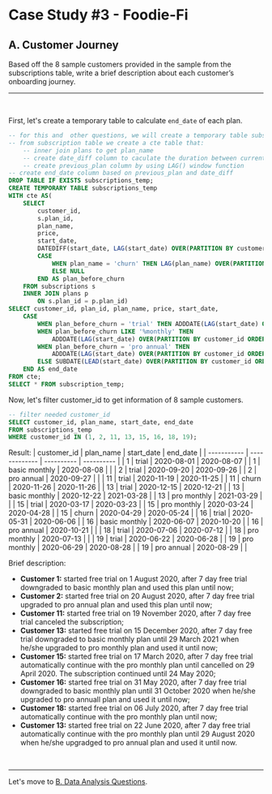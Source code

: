 # Case Study #3 - Foodie-Fi

## A. Customer Journey
Based off the 8 sample customers provided in the sample from the subscriptions table, write a brief description about each customer’s onboarding journey.

***

<br>

First, let's create a temporary table to calculate `end_date` of each plan.
``` sql
-- for this and  other questions, we will create a temporary table subscriptions_temp to caculate the end_date of each plan
-- from subscription table we create a cte table that:
    -- inner join plans to get plan_name
    -- create date_diff column to caculate the duration between current plan and previous plan
    -- create previous_plan column by using LAG() window function
-- create end_date column based on previous_plan and date_diff
DROP TABLE IF EXISTS subscriptions_temp;
CREATE TEMPORARY TABLE subscriptions_temp
WITH cte AS(
	SELECT
		customer_id,
        s.plan_id,
		plan_name,
        price,
		start_date,
		DATEDIFF(start_date, LAG(start_date) OVER(PARTITION BY customer_id ORDER BY start_date)) AS date_diff,
		CASE
			WHEN plan_name = 'churn' THEN LAG(plan_name) OVER(PARTITION BY customer_id ORDER BY start_date)
			ELSE NULL
		END AS plan_before_churn
	FROM subscriptions s
	INNER JOIN plans p
		ON s.plan_id = p.plan_id)
SELECT customer_id, plan_id, plan_name, price, start_date,
	CASE
		WHEN plan_before_churn = 'trial' THEN ADDDATE(LAG(start_date) OVER(PARTITION BY customer_id ORDER BY start_date), INTERVAL 7 DAY)
        WHEN plan_before_churn LIKE '%monthly' THEN 
			ADDDATE(LAG(start_date) OVER(PARTITION BY customer_id ORDER BY start_date), INTERVAL CEILING(date_diff/31) MONTH)
		WHEN plan_before_churn = 'pro annual' THEN 
			ADDDATE(LAG(start_date) OVER(PARTITION BY customer_id ORDER BY start_date), INTERVAL CEILING(date_diff/365) YEAR)
		ELSE SUBDATE(LEAD(start_date) OVER(PARTITION BY customer_id ORDER BY start_date), INTERVAL 1 DAY)
    END AS end_date
FROM cte;
SELECT * FROM subscription_temp;
```

Now, let's filter customer_id to get information of 8 sample customers.
``` sql
-- filter needed customer_id
SELECT customer_id, plan_name, start_date, end_date
FROM subscriptions_temp
WHERE customer_id IN (1, 2, 11, 13, 15, 16, 18, 19); 
```
Result:
| customer_id | plan_name     | start_date | end_date   |
| ----------- | ------------- | ---------- | ---------- |
| 1           | trial         | 2020-08-01 | 2020-08-07 |
| 1           | basic monthly | 2020-08-08 |            |
| 2           | trial         | 2020-09-20 | 2020-09-26 |
| 2           | pro annual    | 2020-09-27 |            |
| 11          | trial         | 2020-11-19 | 2020-11-25 |
| 11          | churn         | 2020-11-26 | 2020-11-26 |
| 13          | trial         | 2020-12-15 | 2020-12-21 |
| 13          | basic monthly | 2020-12-22 | 2021-03-28 |
| 13          | pro monthly   | 2021-03-29 |            |
| 15          | trial         | 2020-03-17 | 2020-03-23 |
| 15          | pro monthly   | 2020-03-24 | 2020-04-28 |
| 15          | churn         | 2020-04-29 | 2020-05-24 |
| 16          | trial         | 2020-05-31 | 2020-06-06 |
| 16          | basic monthly | 2020-06-07 | 2020-10-20 |
| 16          | pro annual    | 2020-10-21 |            |
| 18          | trial         | 2020-07-06 | 2020-07-12 |
| 18          | pro monthly   | 2020-07-13 |            |
| 19          | trial         | 2020-06-22 | 2020-06-28 |
| 19          | pro monthly   | 2020-06-29 | 2020-08-28 |
| 19          | pro annual    | 2020-08-29 |            |

Brief description:
* **Customer 1:** started free trial on 1 August 2020, after 7 day free trial downgraded to basic monthly plan and used this plan until now;
* **Customer 2:** started free trial on 20 August 2020, after 7 day free trial upgraded to pro annual plan and used this plan until now;
* **Customer 11:** started free trial on 19 November 2020, after 7 day free trial canceled the subscription;
* **Customer 13:** started free trial on 15 December 2020, after 7 day free trial downgraded to basic monthly plan until 29 March 2021 when he/she upgraded to pro monthly plan and used it until now;
* **Customer 15:** started free trial on 17 March 2020, after 7 day free trial automatically continue with the pro monthly plan until cancelled on 29 April 2020. The subscription continued until 24 May 2020;
* **Customer 16:** started free trial on 31 May 2020, after 7 day free trial downgraded to basic monthly plan until 31 October 2020 when he/she upgraded to pro annuall plan and used it until now;
* **Customer 18:** started free trial on 06 July 2020, after 7 day free trial automatically continue with the pro monthly plan until now;
* **Customer 13:** started free trial on 22 June 2020, after 7 day free trial automatically continue with the pro monthly plan until 29 August 2020 when he/she upgradged to pro annual plan and used it until now.

<br>

***
Let's move to [B. Data Analysis Questions](./B.%20Data%20Analysis%20Questions.md).